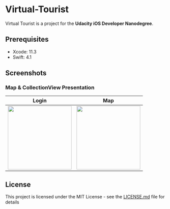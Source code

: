 # Virtual-Tourist
Virtual Tourist is a project for the **Udacity iOS Developer Nanodegree**.

## Prerequisites
- Xcode: 11.3
- Swift: 4.1

## Screenshots
### Map & CollectionView Presentation
| Login | Map |
|----------|-----------|
|<img src="https://github.com/MSWagner/OnTheMap/blob/master/Screenshots/MapView.PNG" width="200">|<img src="https://github.com/MSWagner/OnTheMap/blob/master/Screenshots/PhotoCollection.PNG" width="200">|

## License
This project is licensed under the MIT License - see the [LICENSE.md](LICENSE.md) file for details

